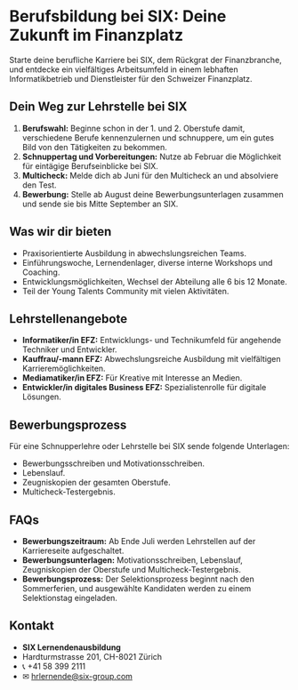 # Berufsbildung bei SIX: Deine Zukunft im Finanzplatz

Starte deine berufliche Karriere bei SIX, dem Rückgrat der Finanzbranche, und entdecke ein vielfältiges Arbeitsumfeld in einem lebhaften Informatikbetrieb und Dienstleister für den Schweizer Finanzplatz.

## Dein Weg zur Lehrstelle bei SIX

1. **Berufswahl:** Beginne schon in der 1. und 2. Oberstufe damit, verschiedene Berufe kennenzulernen und schnuppere, um ein gutes Bild von den Tätigkeiten zu bekommen.
2. **Schnuppertag und Vorbereitungen:** Nutze ab Februar die Möglichkeit für eintägige Berufseinblicke bei SIX.
3. **Multicheck:** Melde dich ab Juni für den Multicheck an und absolviere den Test.
4. **Bewerbung:** Stelle ab August deine Bewerbungsunterlagen zusammen und sende sie bis Mitte September an SIX.

## Was wir dir bieten

- Praxisorientierte Ausbildung in abwechslungsreichen Teams.
- Einführungswoche, Lernendenlager, diverse interne Workshops und Coaching.
- Entwicklungsmöglichkeiten, Wechsel der Abteilung alle 6 bis 12 Monate.
- Teil der Young Talents Community mit vielen Aktivitäten.

## Lehrstellenangebote

- **Informatiker/in EFZ:** Entwicklungs- und Technikumfeld für angehende Techniker und Entwickler.
- **Kauffrau/-mann EFZ:** Abwechslungsreiche Ausbildung mit vielfältigen Karrieremöglichkeiten.
- **Mediamatiker/in EFZ:** Für Kreative mit Interesse an Medien.
- **Entwickler/in digitales Business EFZ:** Spezialistenrolle für digitale Lösungen.

## Bewerbungsprozess

Für eine Schnupperlehre oder Lehrstelle bei SIX sende folgende Unterlagen:

- Bewerbungsschreiben und Motivationsschreiben.
- Lebenslauf.
- Zeugniskopien der gesamten Oberstufe.
- Multicheck-Testergebnis.

## FAQs

- **Bewerbungszeitraum:** Ab Ende Juli werden Lehrstellen auf der Karriereseite aufgeschaltet.
- **Bewerbungsunterlagen:** Motivationsschreiben, Lebenslauf, Zeugniskopien der Oberstufe und Multicheck-Testergebnis.
- **Bewerbungsprozess:** Der Selektionsprozess beginnt nach den Sommerferien, und ausgewählte Kandidaten werden zu einem Selektionstag eingeladen.

## Kontakt

- **SIX Lernendenausbildung**
- Hardturmstrasse 201, CH-8021 Zürich
- 📞 +41 58 399 2111
- ✉ hrlernende@six-group.com

